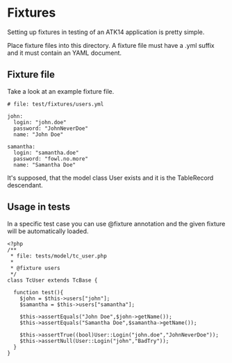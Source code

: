 Fixtures
========

Setting up fixtures in testing of an ATK14 application is pretty simple.

Place fixture files into this directory. A fixture file must have a .yml suffix and it must contain an YAML document.

Fixture file
------------

Take a look at an example fixture file.

    # file: test/fixtures/users.yml
    
    john:
      login: "john.doe"
      password: "JohnNeverDoe"
      name: "John Doe"

    samantha:
      login: "samantha.doe"
      password: "fowl.no.more"
      name: "Samantha Doe"

It's supposed, that the model class User exists and it is the TableRecord descendant.

Usage in tests
--------------

In a specific test case you can use @fixture annotation and the given fixture will be automatically loaded.

    <?php
    /**
     * file: tests/model/tc_user.php
     *
     * @fixture users
     */
    class TcUser extends TcBase {

      function test(){
        $john = $this->users["john"];
        $samantha = $this->users["samantha"];

        $this->assertEquals("John Doe",$john->getName());
        $this->assertEquals("Samantha Doe",$samantha->getName());

        $this->assertTrue((bool)User::Login("john.doe","JohnNeverDoe"));
        $this->assertNull(User::Login("john","BadTry"));
      }
    }
